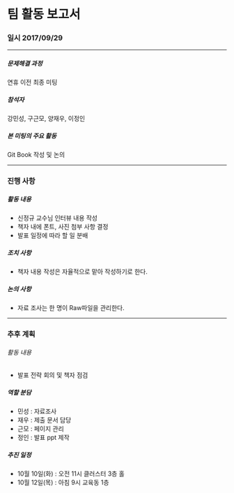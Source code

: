 # 팀 활동 보고서
### 일시 2017/09/29
--------------------
##### 문제해결 과정
연휴 이전 최종 미팅

##### 참석자
강민성, 구근모, 양재우, 이정인

##### 본 미팅의 주요 활동
Git Book 작성 및 논의

--------------------
### 진행 사항
##### 활동 내용
* 신정규 교수님 인터뷰 내용 작성
* 책자 내에 폰트, 사진 첨부 사항 결정
* 발표 일정에 따라 할 일 분배

##### 조치 사항
* 책자 내용 작성은 자율적으로 맡아 작성하기로 한다.

##### 논의 사항
* 자료 조사는 한 명이 Raw파일을 관리한다.

--------------------
### 추후 계획
###### 활동 내용
* 발표 전략 회의 및 책자 점검

##### 역할 분담
* 민성 : 자료조사
* 재우 : 제출 문서 담당
* 근모 : 페이지 관리
* 정인 : 발표 ppt 제작

##### 추진 일정
* 10월 10일(화) : 오전 11시 클러스터 3층 홀
* 10월 12일(목) : 아침 9시 교육동 1층
